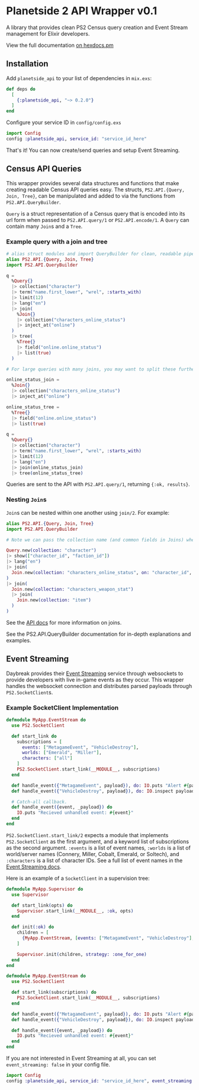 # Planetside 2 API Wrapper v0.1

A library that provides clean PS2 Census query creation
and Event Stream management for Elixir developers.

View the full documentation [on hexdocs.pm](https://hexdocs.pm/planetside_api/PS2.API.html#content)

## Installation

Add `planetside_api` to your list of dependencies in `mix.exs`:

```elixir
def deps do
  [
    {:planetside_api, "~> 0.2.0"}
  ]
end
```

Configure your service ID in `config/config.exs`
```elixir
import Config
config :planetside_api, service_id: "service_id_here"
```
That's it! You can now create/send queries and setup Event
Streaming.

## Census API Queries
This wrapper provides several data structures and functions
that make creating readable Census API queries easy. The
structs, `PS2.API.{Query, Join, Tree}`, can be manipulated
and added to via the functions from `PS2.API.QueryBuilder`.

`Query` is a struct representation of a Census query that is
encoded into its url form when passed to `PS2.API.query/1`
or `PS2.API.encode/1`. A `Query` can contain many `Join`s and
a `Tree`.

### Example query with a join and tree
```elixir
# alias struct modules and import QueryBuilder for clean, readable pipelines.
alias PS2.API.{Query, Join, Tree}
import PS2.API.QueryBuilder

q =
  %Query{}
  |> collection("character")
  |> term("name.first_lower", "wrel", :starts_with)
  |> limit(12)
  |> lang("en")
  |> join(
    %Join{}
    |> collection("characters_online_status")
    |> inject_at("online")
  )
  |> tree(
    %Tree{}
    |> field("online.online_status")
    |> list(true)
  )

# For large queries with many joins, you may want to split these further into separate parts:

online_status_join = 
  %Join{}
  |> collection("characters_online_status")
  |> inject_at("online")

online_status_tree =
  %Tree{}
  |> field("online.online_status")
  |> list(true)

q =
  %Query{}
  |> collection("character")
  |> term("name.first_lower", "wrel", :starts_with)
  |> limit(12)
  |> lang("en")
  |> join(online_status_join)
  |> tree(online_status_tree)
```

Queries are sent to the API with `PS2.API.query/1`,
returning `{:ok, results}`.

### Nesting `Join`s
`Join`s can be nested within one another using `join/2`. For
example:

```elixir
alias PS2.API.{Query, Join, Tree}
import PS2.API.QueryBuilder

# Note we can pass the collection name (and common fields in Joins) when using a new/1 function.

Query.new(collection: "character")
|> show(["character_id", "faction_id"])
|> lang("en")
|> join(
  Join.new(collection: "characters_online_status", on: "character_id", inject_at: "online")
)
|> join(
  Join.new(collection: "characters_weapon_stat")
  |> join(
    Join.new(collection: "item")
  )
)
```
See the [API docs](https://census.daybreakgames.com/#query-commands)
for more information on joins.

See the PS2.API.QueryBuilder documentation for in-depth explanations and
examples.

## Event Streaming

Daybreak provides their [Event Streaming](https://census.daybreakgames.com/#what-is-websocket)
service through websockets to provide developers with live in-game
events as they occur. This wrapper handles the websocket connection
and distributes parsed payloads through `PS2.SocketClient`s.

### Example SocketClient Implementation
```elixir
defmodule MyApp.EventStream do
  use PS2.SocketClient

  def start_link do
    subscriptions = [
      events: ["MetagameEvent", "VehicleDestroy"], 
      worlds: ["Emerald", "Miller"], 
      characters: ["all"]
    ]
    PS2.SocketClient.start_link(__MODULE__, subscriptions)
  end

  def handle_event({"MetagameEvent", payload}), do: IO.puts "Alert #{payload[:metagame_event_id]}"
  def handle_event({"VehicleDestroy", payload}), do: IO.inspect payload

  # Catch-all callback.
  def handle_event({event, _payload}) do
    IO.puts "Recieved unhandled event: #{event}"
  end
end
```
`PS2.SocketClient.start_link/2` expects a module that implements `PS2.SocketClient`
as the first argument, and a keyword list of subscriptions as the second argument.
`:events` is a list of event names, `:worlds` is a list of world/server names 
(Connery, Miller, Cobalt, Emerald, or Soltech), and `:characters` is a list of
character IDs. See a full list of event names in the
[Event Streaming docs](https://census.daybreakgames.com/#what-is-websocket).

Here is an example of a `SocketClient` in a supervision tree:

```elixir
defmodule MyApp.Supervisor do
  use Supervisor

  def start_link(opts) do
    Supervisor.start_link(__MODULE__, :ok, opts)
  end

  def init(:ok) do
    children = [
      {MyApp.EventStream, [events: ["MetagameEvent", "VehicleDestroy"], worlds: ["Emerald", "Miller"], characters: ["all"]]},
    ]

    Supervisor.init(children, strategy: :one_for_one)
  end
end

defmodule MyApp.EventStream do
  use PS2.SocketClient

  def start_link(subscriptions) do
    PS2.SocketClient.start_link(__MODULE__, subscriptions)
  end

  def handle_event({"MetagameEvent", payload}), do: IO.puts "Alert #{payload[:metagame_event_id]}"
  def handle_event({"VehicleDestroy", payload}), do: IO.inspect payload

  def handle_event({event, _payload}) do
    IO.puts "Recieved unhandled event: #{event}"
  end
end
```

If you are not interested in Event Streaming at all, you can set 
`event_streaming: false` in your config file.
```elixir
import Config
config :planetside_api, service_id: "service_id_here", event_streaming: false
```